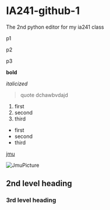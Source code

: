 # IA241-github-1
The 2nd python editor for my ia241 class

p1

p2

p3

**bold**

*italicized*

> quote dchawbvdajd

1. first
2. second
3. third

* first
* second
* third

[jmu](https://www.jmu.edu)

![JmuPicture](https://www.jmu.edu/_images/_story-rotator/full-width-images/327044-rodrigo-morales-1032-2000x666.jpg)

## 2nd level heading

### 3rd level heading
